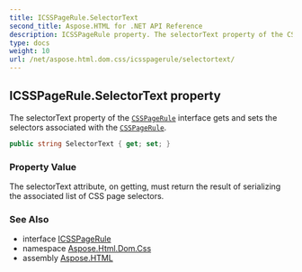 ```yaml
---
title: ICSSPageRule.SelectorText
second_title: Aspose.HTML for .NET API Reference
description: ICSSPageRule property. The selectorText property of the CSSPageRule interface gets and sets the selectors associated with the CSSPageRule
type: docs
weight: 10
url: /net/aspose.html.dom.css/icsspagerule/selectortext/
---
```

## ICSSPageRule.SelectorText property

The selectorText property of the [`CSSPageRule`](../) interface gets and sets the selectors associated with the [`CSSPageRule`](../).

```csharp
public string SelectorText { get; set; }
```

### Property Value

The selectorText attribute, on getting, must return the result of serializing the associated list of CSS page selectors.

### See Also

* interface [ICSSPageRule](../)
* namespace [Aspose.Html.Dom.Css](../../../aspose.html.dom.css/)
* assembly [Aspose.HTML](../../../)
